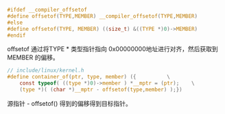 
```c
#ifdef __compiler_offsetof
#define offsetof(TYPE,MEMBER) __compiler_offsetof(TYPE,MEMBER)
#else
#define offsetof(TYPE, MEMBER) ((size_t) &((TYPE *)0)->MEMBER)
#endif
```
offsetof 通过将TYPE * 类型指针指向 0x00000000地址进行对齐，然后获取到 MEMBER 的偏移。

``` c
// include/linux/kernel.h
#define container_of(ptr, type, member) ({			\
	const typeof( ((type *)0)->member ) *__mptr = (ptr);	\
	(type *)( (char *)__mptr - offsetof(type,member) );})
```
源指针 - offsetof() 得到的偏移得到目标指针。




